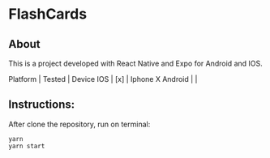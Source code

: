 # FlashCards
## About

This is a project developed with React Native and Expo for Android and IOS.

Platform | Tested | Device
IOS | [x] | Iphone X
Android |  |

## Instructions:
After clone the repository, run on terminal:
```
yarn
yarn start
```
